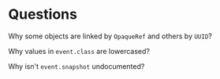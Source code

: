 # Questions

Why some objects are linked by `OpaqueRef` and others by `UUID`?

Why values in `event.class` are lowercased?

Why isn't `event.snapshot` undocumented?
